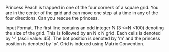 Princess Peach is trapped in one of the four corners of a square grid. You are in the center of the grid and can move one step at a time in any 
of the four directions. Can you rescue the princess. 

Input Format.
The first line contains an odd integer N (3 <=N <100) denoting the size of the grid. This is followed by an N x N grid. Each cells 
is denoted by '-' (ascii value: 45). The bot position is denoted by 'm' and the princess position is denoted by 'p'. Grid is indexed using Matrix Convention.
